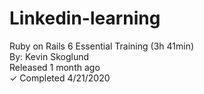 # Linkedin-learning

Ruby on Rails 6 Essential Training (3h 41min) <br>
By: Kevin Skoglund<br>
Released 1 month ago<br>
✓ Completed 4/21/2020
